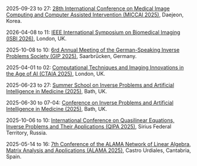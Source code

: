 2025-09-23 to 27: [28th International Conference on Medical Image Computing and Computer Assisted Intervention (MICCAI 2025)](https://conferences.miccai.org/2025/en/), Daejeon, Korea.

2026-04-08 to 11: [IEEE International Symposium on Biomedical Imaging (ISBI 2026)](https://biomedicalimaging.org/2026/), London, UK.

2025-10-08 to 10: [6rd Annual Meeting of the German-Speaking Inverse Problems Society (GIP 2025)](https://inverseprobleme.de/?page_id=424), Saarbrücken, Germany.

2025-04-01 to 02: [Computational Techniques and Imaging Innovations in the Age of AI (CTAIA 2025)](https://ctiai.github.io/), London, UK.

2025-06-23 to 27: [Summer School on Inverse Problems and Artificial Intelligence in Medicine (2025)](https://bathsymposium.ac.uk/symposium/inverse-problems-and-artificial-intelligence-in-medicine/), Bath, UK.

2025-06-30 to 07-04: [Conference on Inverse Problems and Artificial Intelligence in Medicine (2025)](https://bathsymposium.ac.uk/symposium/inverse-problems-and-artificial-intelligence-in-medicine/), Bath, UK.

2025-10-06 to 10: [International Conference on Quasilinear Equations, Inverse Problems and Their Applications (QIPA 2025)](https://qipa2025.mipt.ru/), Sirius Federal Territory, Russia.

2025-05-14 to 16: [7th Conference of the ALAMA Network of Linear Algebra, Matrix Analysis and Applications (ALAMA 2025)](https://congresosalcala.fgua.es/jornadasalama/?idioma=en), Castro Urdiales, Cantabria, Spain.

